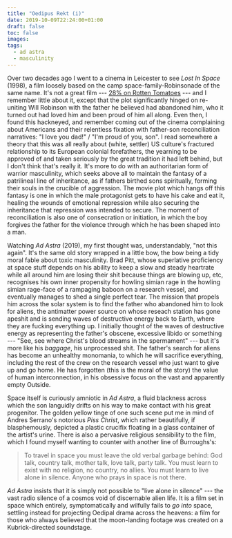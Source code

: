 ```yaml
---
title: "Oedipus Rekt (i)"
date: 2019-10-09T22:24:00+01:00
draft: false
toc: false
images:
tags:
  - ad astra
  - masculinity
---
```

Over two decades ago I went to a cinema in Leicester to see _Lost In Space_ (1998), a film loosely based on the camp space-family-Robinsonade of the same name. It's not a great film --- [28% on Rotten Tomatoes](https://www.rottentomatoes.com/m/lost_in_space) --- and I remember little about it, except that the plot significantly hinged on re-uniting Will Robinson with the father he believed had abandoned him, who it turned out had loved him and been proud of him all along. Even then, I found this hackneyed, and remember coming out of the cinema complaining about Americans and their relentless fixation with father-son reconciliation narratives: "I love you dad!" / "I'm proud of you, son". I read somewhere a theory that this was all really about (white, settler) US culture's fractured relationship to its European colonial forefathers, the yearning to be approved of and taken seriously by the great tradition it had left behind, but I don't think that's really it. It's more to do with an authoritarian form of warrior masculinity, which seeks above all to maintain the fantasy of a patrilineal line of inheritance, as if fathers birthed sons spiritually, forming their souls in the crucible of aggression. The movie plot which hangs off this fantasy is one in which the male protagonist gets to have his cake and eat it, healing the wounds of emotional repression while also securing the inheritance that repression was intended to secure. The moment of reconciliation is also one of consecration or initiation, in which the boy forgives the father for the violence through which he has been shaped into a man.

Watching _Ad Astra_ (2019), my first thought was, understandably, "not this again". It's the same old story wrapped in a little bow, the bow being a tidy moral fable about toxic masculinity. Brad Pitt, whose superlative proficiency at space stuff depends on his ability to keep a slow and steady heartrate while all around him are losing their shit because things are blowing up, etc, recognises his own inner propensity for howling simian rage in the howling simian rage-face of a rampaging baboon on a research vessel, and eventually manages to shed a single perfect tear. The mission that propels him across the solar system is to find the father who abandoned him to look for aliens, the antimatter power source on whose reseach station has gone apeshit and is sending waves of destructive energy back to Earth, where they are fucking everything up. I initially thought of the waves of destructive energy as representing the father's obscene, excessive libido or something --- "See, see where Christ's blood streams in the spermament" --- but it's more like his _baggage_, his unprocessed shit. The father's search for aliens has become an unhealthy monomania, to which he will sacrifice everything, including the rest of the crew on the research vessel who just want to give up and go home. He has forgotten (this is the moral of the story) the value of human interconnection, in his obsessive focus on the vast and apparently empty Outside.

Space itself is curiously amniotic in _Ad Astra_, a fluid blackness across which the son languidly drifts on his way to make contact with his great progenitor. The golden yellow tinge of one such scene put me in mind of Andres Serrano's notorious _Piss Christ_, which rather beautifully, if blasphemously, depicted a plastic crucifix floating in a glass container of the artist's urine. There is also a pervasive religious sensibility to the film, which I found myself wanting to counter with another line of Burroughs's:

> To travel in space you must leave the old verbal garbage behind: God talk, country talk, mother talk, love talk, party talk. You must learn to exist with no religion, no country, no allies. You must learn to live alone in silence. Anyone who prays in space is not there.

_Ad Astra_ insists that it is simply not possible to "live alone in silence" --- the vast radio silence of a cosmos void of discernable alien life. It is a film set in space which entirely, symptomatically and wilfully fails to _go into_ space, settling instead for projecting Oedipal drama across the heavens: a film for those who always believed that the moon-landing footage was created on a Kubrick-directed soundstage.
